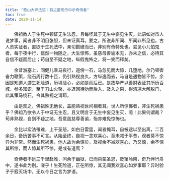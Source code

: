 ```yaml
---
title: "憨山大师法语：将之雷阳舟中示奇侍者"
toc: true
date: 2020-11-14
---
```


　　佛祖教人于生死中顿证无生法忍，且每怪其于无生中妄见生灭。此语如对市人说梦事，闻者非不明目张胆，但未证真耳。要之，所说非所闻、所闻非所见也。古人贵实证者，直欲于生死法中，亲切勘破而已，非别有奇特处也。尝见小儿怕鬼者，每于夜中行，恍然一物随之，大生惊怖，虽慈母善谕本无，亦未之信，必待其自信不疑而后止；苟自至不疑之地，纵假鬼怖之，将一笑而释矣。

　　余昔游塞上，同健儿乘马夜行，道傍一石，马忽见而大惊，几堕地，尔乃顿辔奋力鞭策，绕石周行数十匝，仍引熟视良久，方纵逸而去，马自是遇物皆不惊。余因是知道人游生死险道，历境验心，必如是而后已。是故华严以善财表证其所历百城，参多知识，至于刀山火聚，亦迟回待劝而后入，及入之果，得清凉大解脱门，此其策马绕石，令其熟视之谓耶。

　　由是观之，佛祖殊无他长，盖能熟视世间相者耳。世人所惊怖者，非生死祸患乎？佛祖乃欲令人于中证无生忍，且又明言于无生中妄见生灭，噫！此果何谓哉？苟非熟视，自到不疑之地，吾意虽慈尊善谕，殆亦难免惊怖也。

　　余比以宏法罹难，上干圣怒，如白日雷霆，闻者掩耳，自被逮以至出离，二百余日，备历苦事不可言。从始至终，自视一念欢喜心，竟未减于平昔，观者莫不惊异为非常。然而生死祸患，他人故为余惊矣，及视余不减欢喜心，乃又惊，余不惊其所惊，而人惊其所不惊，是或有道焉？

　　奇侍者不远三千里赴难，问余于幽狱，已而荷蒙圣恩，贬窜岭南，奇乃伴行舟中，遂书此为别。嗟乎！生死险道，正在所惊，其无闻我欢喜心如梦事耶？异时验子于寂灭场中，无以今日之言为梦语。